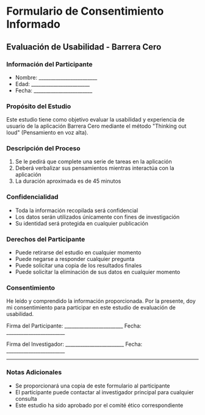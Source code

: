 # Formulario de Consentimiento Informado

## Evaluación de Usabilidad - Barrera Cero

### Información del Participante
- Nombre: ________________________
- Edad: ________________________
- Fecha: ________________________

### Propósito del Estudio
Este estudio tiene como objetivo evaluar la usabilidad y experiencia de usuario de la aplicación Barrera Cero mediante el método "Thinking out loud" (Pensamiento en voz alta).

### Descripción del Proceso
1. Se le pedirá que complete una serie de tareas en la aplicación
2. Deberá verbalizar sus pensamientos mientras interactúa con la aplicación
3. La duración aproximada es de 45 minutos

### Confidencialidad
- Toda la información recopilada será confidencial
- Los datos serán utilizados únicamente con fines de investigación
- Su identidad será protegida en cualquier publicación

### Derechos del Participante
- Puede retirarse del estudio en cualquier momento
- Puede negarse a responder cualquier pregunta
- Puede solicitar una copia de los resultados finales
- Puede solicitar la eliminación de sus datos en cualquier momento

### Consentimiento
He leído y comprendido la información proporcionada. Por la presente, doy mi consentimiento para participar en este estudio de evaluación de usabilidad.

Firma del Participante: ________________________
Fecha: ________________________

Firma del Investigador: ________________________
Fecha: ________________________

---

### Notas Adicionales
- Se proporcionará una copia de este formulario al participante
- El participante puede contactar al investigador principal para cualquier consulta
- Este estudio ha sido aprobado por el comité ético correspondiente 
